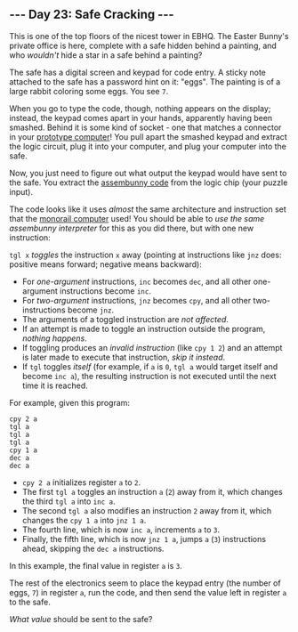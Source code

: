 ﻿
## --- Day 23: Safe Cracking ---

This is one of the top floors of the nicest tower in EBHQ. The Easter Bunny's private office is here, complete with a safe hidden behind a painting, and who  _wouldn't_  hide a star in a safe behind a painting?

The safe has a digital screen and keypad for code entry. A sticky note attached to the safe has a password hint on it: "eggs". The painting is of a large rabbit coloring some eggs. You see  `7`.

When you go to type the code, though, nothing appears on the display; instead, the keypad comes apart in your hands, apparently having been smashed. Behind it is some kind of socket - one that matches a connector in your  [prototype computer](https://adventofcode.com/2016/day/11)! You pull apart the smashed keypad and extract the logic circuit, plug it into your computer, and plug your computer into the safe.

Now, you just need to figure out what output the keypad would have sent to the safe. You extract the [assembunny code](https://adventofcode.com/2016/day/12) from the logic chip (your puzzle input).

The code looks like it uses  _almost_  the same architecture and instruction set that the  [monorail computer](https://adventofcode.com/2016/day/12)  used! You should be able to  _use the same assembunny interpreter_  for this as you did there, but with one new instruction:

`tgl x`  _toggles_  the instruction  `x`  away (pointing at instructions like  `jnz`  does: positive means forward; negative means backward):

-   For  _one-argument_  instructions,  `inc`  becomes  `dec`, and all other one-argument instructions become  `inc`.
-   For  _two-argument_  instructions,  `jnz`  becomes  `cpy`, and all other two-instructions become  `jnz`.
-   The arguments of a toggled instruction are  _not affected_.
-   If an attempt is made to toggle an instruction outside the program,  _nothing happens_.
-   If toggling produces an  _invalid instruction_  (like  `cpy 1 2`) and an attempt is later made to execute that instruction,  _skip it instead_.
-   If  `tgl`  toggles  _itself_  (for example, if  `a`  is  `0`,  `tgl a`  would target itself and become  `inc a`), the resulting instruction is not executed until the next time it is reached.

For example, given this program:

```
cpy 2 a
tgl a
tgl a
tgl a
cpy 1 a
dec a
dec a

```

-   `cpy 2 a`  initializes register  `a`  to  `2`.
-   The first  `tgl a`  toggles an instruction  `a`  (`2`) away from it, which changes the third  `tgl a`  into  `inc a`.
-   The second  `tgl a`  also modifies an instruction  `2`  away from it, which changes the  `cpy 1 a`  into  `jnz 1 a`.
-   The fourth line, which is now  `inc a`, increments  `a`  to  `3`.
-   Finally, the fifth line, which is now  `jnz 1 a`, jumps  `a`  (`3`) instructions ahead, skipping the  `dec a`  instructions.

In this example, the final value in register  `a`  is  `3`.

The rest of the electronics seem to place the keypad entry (the number of eggs,  `7`) in register  `a`, run the code, and then send the value left in register  `a`  to the safe.

_What value_  should be sent to the safe?